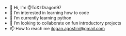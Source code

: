 - 👋 Hi, I’m @ToXzDragon97
- 👀 I’m interested in learning how to code
- 🌱 I’m currently learning python
- 💞️ I’m looking to collaborate on fun introductory projects
- 📫 How to reach me jlogan.agostini@gmail.com

<!---
ToXzDragon97/ToXzDragon97 is a ✨ special ✨ repository because its `README.md` (this file) appears on your GitHub profile.
You can click the Preview link to take a look at your changes.
--->
